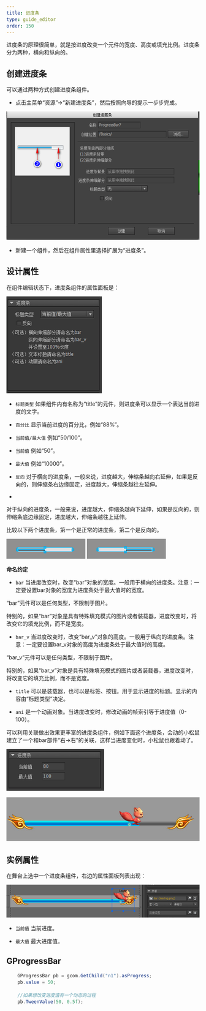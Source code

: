 ```yaml
---
title: 进度条
type: guide_editor
order: 150
---
```


进度条的原理很简单，就是按进度改变一个元件的宽度、高度或填充比例。进度条分为两种，横向和纵向的。

## 创建进度条

可以通过两种方式创建进度条组件。

- 点击主菜单“资源”->“新建进度条”，然后按照向导的提示一步步完成。

![](../../images/20170803191255.png)

- 新建一个组件，然后在组件属性里选择扩展为“进度条”。

## 设计属性

在组件编辑状态下，进度条组件的属性面板是：

![](../../images/20170803174720.png)

- `标题类型` 如果组件内有名称为“title”的元件，则进度条可以显示一个表达当前进度的文字。
 - `百分比` 显示当前进度的百分比，例如“88%”。
 - `当前值/最大值` 例如“50/100”。
 - `当前值` 例如“50”。
 - `最大值` 例如“10000”。

- `反向` 
对于横向的进度条，一般来说，进度越大，伸缩条越向右延伸，如果是反向的，则伸缩条右边缘固定，进度越大，伸缩条越往左延伸。
- 
对于纵向的进度条，一般来说，进度越大，伸缩条越向下延伸，如果是反向的，则伸缩条底边缘固定，进度越大，伸缩条越往上延伸。

比较以下两个进度条，第一个是正常的进度条，第二个是反向的。

![](../../images/gaollg7.gif)
![](../../images/gaollg8.gif)

**命名约定**

- `bar` 当进度改变时，改变“bar”对象的宽度。一般用于横向的进度条。注意：一定要设置bar对象的宽度为进度条处于最大值时的宽度。

“bar”元件可以是任何类型，不限制于图片。

特别的，如果“bar”对象是具有特殊填充模式的图片或者装载器，进度改变时，将改变它的填充比例，而不是宽度。
 
- `bar_v` 当进度改变时，改变“bar_v”对象的高度。一般用于纵向的进度条。注意：一定要设置bar_v对象的高度为进度条处于最大值时的高度。

“bar_v”元件可以是任何类型，不限制于图片。

特别的，如果“bar_v”对象是具有特殊填充模式的图片或者装载器，进度改变时，将改变它的填充比例，而不是宽度。

- `title` 可以是装载器，也可以是标签、按钮。用于显示进度的标题。显示的内容由“标题类型”决定。

- `ani` 是一个动画对象。当进度改变时，修改动画的帧索引等于进度值（0-100）。

可以利用关联做出效果更丰富的进度条组件，例如下面这个进度条，会动的小松鼠建立了一个和bar部件“右->右”的关联，这样当进度变化时，小松鼠也跟着动了。

![](../../images/20170803174819.png)

![](../../images/2016-01-11_225610.jpg)

## 实例属性

在舞台上选中一个进度条组件，右边的属性面板列表出现：

![](../../images/20170803223929.png)

- `当前值` 当前进度。

- `最大值` 最大进度值。

## GProgressBar

```csharp
    GProgressBar pb = gcom.GetChild("n1").asProgress;
    pb.value = 50;

    //如果想改变进度值有一个动态的过程
    pb.TweenValue(50, 0.5f);
```
